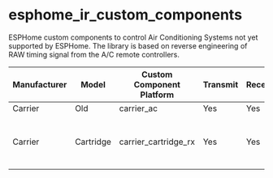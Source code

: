 # esphome_ir_custom_components
ESPHome custom components to control Air Conditioning Systems not yet supported by ESPHome. The library is based on reverse engineering of RAW timing signal from the A/C remote controllers.

| Manufacturer |  Model  | Custom Component Platform | Transmit | Receive | Remarks |
|--------------|---------|----------------|----------|----------|--------|
|  Carrier     |  Old |   carrier_ac         |   Yes    |   Yes    | custom_components |
| Carrier      | Cartridge | carrier_cartridge_rx | Yes | Yes | Tx: heatpumpir, Rx: custom_components, HA Automation for reflecting received states to a/c card|

